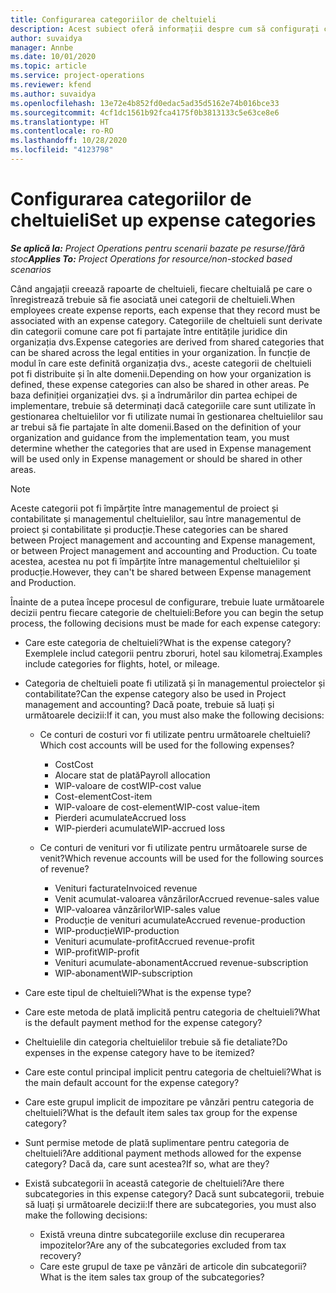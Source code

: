 ```yaml
---
title: Configurarea categoriilor de cheltuieli
description: Acest subiect oferă informații despre cum să configurați categoriile de cheltuieli și categoriile partajate pentru rapoartele de cheltuieli.
author: suvaidya
manager: Annbe
ms.date: 10/01/2020
ms.topic: article
ms.service: project-operations
ms.reviewer: kfend
ms.author: suvaidya
ms.openlocfilehash: 13e72e4b852fd0edac5ad35d5162e74b016bce33
ms.sourcegitcommit: 4cf1dc1561b92fca4175f0b3813133c5e63ce8e6
ms.translationtype: HT
ms.contentlocale: ro-RO
ms.lasthandoff: 10/28/2020
ms.locfileid: "4123798"
---
```

# <a name="set-up-expense-categories"></a><span data-ttu-id="36f3d-103">Configurarea categoriilor de cheltuieli</span><span class="sxs-lookup"><span data-stu-id="36f3d-103">Set up expense categories</span></span>

<span data-ttu-id="36f3d-104">_**Se aplică la:** Project Operations pentru scenarii bazate pe resurse/fără stoc_</span><span class="sxs-lookup"><span data-stu-id="36f3d-104">_**Applies To:** Project Operations for resource/non-stocked based scenarios_</span></span>

<span data-ttu-id="36f3d-105">Când angajații creează rapoarte de cheltuieli, fiecare cheltuială pe care o înregistrează trebuie să fie asociată unei categorii de cheltuieli.</span><span class="sxs-lookup"><span data-stu-id="36f3d-105">When employees create expense reports, each expense that they record must be associated with an expense category.</span></span> <span data-ttu-id="36f3d-106">Categoriile de cheltuieli sunt derivate din categorii comune care pot fi partajate între entitățile juridice din organizația dvs.</span><span class="sxs-lookup"><span data-stu-id="36f3d-106">Expense categories are derived from shared categories that can be shared across the legal entities in your organization.</span></span> <span data-ttu-id="36f3d-107">În funcție de modul în care este definită organizația dvs., aceste categorii de cheltuieli pot fi distribuite și în alte domenii.</span><span class="sxs-lookup"><span data-stu-id="36f3d-107">Depending on how your organization is defined, these expense categories can also be shared in other areas.</span></span> <span data-ttu-id="36f3d-108">Pe baza definiției organizației dvs. și a îndrumărilor din partea echipei de implementare, trebuie să determinați dacă categoriile care sunt utilizate în gestionarea cheltuielilor vor fi utilizate numai în gestionarea cheltuielilor sau ar trebui să fie partajate în alte domenii.</span><span class="sxs-lookup"><span data-stu-id="36f3d-108">Based on the definition of your organization and guidance from the implementation team, you must determine whether the categories that are used in Expense management will be used only in Expense management or should be shared in other areas.</span></span>

> [!NOTE]
> <span data-ttu-id="36f3d-109">Aceste categorii pot fi împărțite între managementul de proiect și contabilitate și managementul cheltuielilor, sau între managementul de proiect și contabilitate și producție.</span><span class="sxs-lookup"><span data-stu-id="36f3d-109">These categories can be shared between Project management and accounting and Expense management, or between Project management and accounting and Production.</span></span> <span data-ttu-id="36f3d-110">Cu toate acestea, acestea nu pot fi împărțite între managementul cheltuielilor și producție.</span><span class="sxs-lookup"><span data-stu-id="36f3d-110">However, they can't be shared between Expense management and Production.</span></span>

<span data-ttu-id="36f3d-111">Înainte de a putea începe procesul de configurare, trebuie luate următoarele decizii pentru fiecare categorie de cheltuieli:</span><span class="sxs-lookup"><span data-stu-id="36f3d-111">Before you can begin the setup process, the following decisions must be made for each expense category:</span></span>

- <span data-ttu-id="36f3d-112">Care este categoria de cheltuieli?</span><span class="sxs-lookup"><span data-stu-id="36f3d-112">What is the expense category?</span></span> <span data-ttu-id="36f3d-113">Exemplele includ categorii pentru zboruri, hotel sau kilometraj.</span><span class="sxs-lookup"><span data-stu-id="36f3d-113">Examples include categories for flights, hotel, or mileage.</span></span>
- <span data-ttu-id="36f3d-114">Categoria de cheltuieli poate fi utilizată și în managementul proiectelor și contabilitate?</span><span class="sxs-lookup"><span data-stu-id="36f3d-114">Can the expense category also be used in Project management and accounting?</span></span> <span data-ttu-id="36f3d-115">Dacă poate, trebuie să luați și următoarele decizii:</span><span class="sxs-lookup"><span data-stu-id="36f3d-115">If it can, you must also make the following decisions:</span></span>

    - <span data-ttu-id="36f3d-116">Ce conturi de costuri vor fi utilizate pentru următoarele cheltuieli?</span><span class="sxs-lookup"><span data-stu-id="36f3d-116">Which cost accounts will be used for the following expenses?</span></span>

        - <span data-ttu-id="36f3d-117">Cost</span><span class="sxs-lookup"><span data-stu-id="36f3d-117">Cost</span></span>
        - <span data-ttu-id="36f3d-118">Alocare stat de plată</span><span class="sxs-lookup"><span data-stu-id="36f3d-118">Payroll allocation</span></span>
        - <span data-ttu-id="36f3d-119">WIP-valoare de cost</span><span class="sxs-lookup"><span data-stu-id="36f3d-119">WIP-cost value</span></span>
        - <span data-ttu-id="36f3d-120">Cost-element</span><span class="sxs-lookup"><span data-stu-id="36f3d-120">Cost-item</span></span>
        - <span data-ttu-id="36f3d-121">WIP-valoare de cost-element</span><span class="sxs-lookup"><span data-stu-id="36f3d-121">WIP-cost value-item</span></span>
        - <span data-ttu-id="36f3d-122">Pierderi acumulate</span><span class="sxs-lookup"><span data-stu-id="36f3d-122">Accrued loss</span></span>
        - <span data-ttu-id="36f3d-123">WIP-pierderi acumulate</span><span class="sxs-lookup"><span data-stu-id="36f3d-123">WIP-accrued loss</span></span>

    - <span data-ttu-id="36f3d-124">Ce conturi de venituri vor fi utilizate pentru următoarele surse de venit?</span><span class="sxs-lookup"><span data-stu-id="36f3d-124">Which revenue accounts will be used for the following sources of revenue?</span></span>

        - <span data-ttu-id="36f3d-125">Venituri facturate</span><span class="sxs-lookup"><span data-stu-id="36f3d-125">Invoiced revenue</span></span>
        - <span data-ttu-id="36f3d-126">Venit acumulat-valoarea vânzărilor</span><span class="sxs-lookup"><span data-stu-id="36f3d-126">Accrued revenue-sales value</span></span>
        - <span data-ttu-id="36f3d-127">WIP-valoarea vânzărilor</span><span class="sxs-lookup"><span data-stu-id="36f3d-127">WIP-sales value</span></span>
        - <span data-ttu-id="36f3d-128">Producție de venituri acumulate</span><span class="sxs-lookup"><span data-stu-id="36f3d-128">Accrued revenue-production</span></span>
        - <span data-ttu-id="36f3d-129">WIP-producție</span><span class="sxs-lookup"><span data-stu-id="36f3d-129">WIP-production</span></span>
        - <span data-ttu-id="36f3d-130">Venituri acumulate-profit</span><span class="sxs-lookup"><span data-stu-id="36f3d-130">Accrued revenue-profit</span></span>
        - <span data-ttu-id="36f3d-131">WIP-profit</span><span class="sxs-lookup"><span data-stu-id="36f3d-131">WIP-profit</span></span>
        - <span data-ttu-id="36f3d-132">Venituri acumulate-abonament</span><span class="sxs-lookup"><span data-stu-id="36f3d-132">Accrued revenue-subscription</span></span>
        - <span data-ttu-id="36f3d-133">WIP-abonament</span><span class="sxs-lookup"><span data-stu-id="36f3d-133">WIP-subscription</span></span>

- <span data-ttu-id="36f3d-134">Care este tipul de cheltuieli?</span><span class="sxs-lookup"><span data-stu-id="36f3d-134">What is the expense type?</span></span>
- <span data-ttu-id="36f3d-135">Care este metoda de plată implicită pentru categoria de cheltuieli?</span><span class="sxs-lookup"><span data-stu-id="36f3d-135">What is the default payment method for the expense category?</span></span>
- <span data-ttu-id="36f3d-136">Cheltuielile din categoria cheltuielilor trebuie să fie detaliate?</span><span class="sxs-lookup"><span data-stu-id="36f3d-136">Do expenses in the expense category have to be itemized?</span></span>
- <span data-ttu-id="36f3d-137">Care este contul principal implicit pentru categoria de cheltuieli?</span><span class="sxs-lookup"><span data-stu-id="36f3d-137">What is the main default account for the expense category?</span></span>
- <span data-ttu-id="36f3d-138">Care este grupul implicit de impozitare pe vânzări pentru categoria de cheltuieli?</span><span class="sxs-lookup"><span data-stu-id="36f3d-138">What is the default item sales tax group for the expense category?</span></span>
- <span data-ttu-id="36f3d-139">Sunt permise metode de plată suplimentare pentru categoria de cheltuieli?</span><span class="sxs-lookup"><span data-stu-id="36f3d-139">Are additional payment methods allowed for the expense category?</span></span> <span data-ttu-id="36f3d-140">Dacă da, care sunt acestea?</span><span class="sxs-lookup"><span data-stu-id="36f3d-140">If so, what are they?</span></span>
- <span data-ttu-id="36f3d-141">Există subcategorii în această categorie de cheltuieli?</span><span class="sxs-lookup"><span data-stu-id="36f3d-141">Are there subcategories in this expense category?</span></span> <span data-ttu-id="36f3d-142">Dacă sunt subcategorii, trebuie să luați și următoarele decizii:</span><span class="sxs-lookup"><span data-stu-id="36f3d-142">If there are subcategories, you must also make the following decisions:</span></span>

    - <span data-ttu-id="36f3d-143">Există vreuna dintre subcategoriile excluse din recuperarea impozitelor?</span><span class="sxs-lookup"><span data-stu-id="36f3d-143">Are any of the subcategories excluded from tax recovery?</span></span>
    - <span data-ttu-id="36f3d-144">Care este grupul de taxe pe vânzări de articole din subcategorii?</span><span class="sxs-lookup"><span data-stu-id="36f3d-144">What is the item sales tax group of the subcategories?</span></span>
